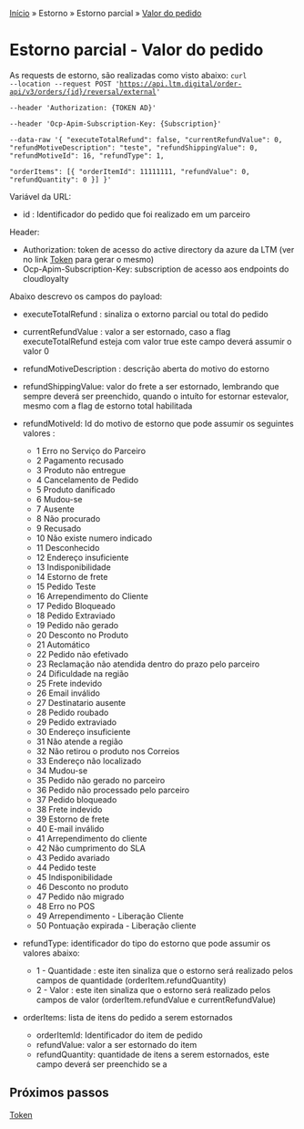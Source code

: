 [Início](/readme.md) &raquo; Estorno &raquo; Estorno parcial &raquo; [Valor do pedido](/purchase/order-value.md)
# Estorno parcial - Valor do pedido
As requests de estorno, são realizadas como visto abaixo:
<code>curl --location --request POST 'https://api.ltm.digital/order-api/v3/orders/{id}/reversal/external' \
--header 'Authorization: {TOKEN AD}' \
--header 'Ocp-Apim-Subscription-Key: {Subscription}' \
--data-raw '{
  "executeTotalRefund": false,
  "currentRefundValue": 0,
  "refundMotiveDescription": "teste",
  "refundShippingValue": 0,
  "refundMotiveId": 16,
  "refundType": 1,	
  "orderItems": [{
      "orderItemId": 11111111,
      "refundValue": 0,
      "refundQuantity": 0
    }]
}'</code>

Variável da URL:
- id : Identificador do pedido que foi realizado em um parceiro

Header:
- Authorization: token de acesso do active directory da azure da LTM (ver no link [Token](/reversal/token.md) para gerar o mesmo)
- Ocp-Apim-Subscription-Key: subscription de acesso aos endpoints do cloudloyalty

Abaixo descrevo os campos do payload:
- executeTotalRefund : sinaliza o extorno parcial ou total do pedido

- currentRefundValue : valor a ser estornado, caso a flag executeTotalRefund esteja com valor true este campo deverá assumir o valor 0

- refundMotiveDescription : descrição aberta do motivo do estorno

- refundShippingValue: valor do frete a ser estornado, lembrando que sempre deverá ser preenchido, quando o intuíto for estornar estevalor, mesmo com a flag de estorno total habilitada

- refundMotiveId: Id do motivo de estorno que pode assumir os seguintes valores :
    - 1	Erro no Serviço do Parceiro
    - 2	Pagamento recusado
    - 3	Produto não entregue
    - 4	Cancelamento de Pedido
    - 5	Produto danificado
    - 6	Mudou-se
    - 7	Ausente
    - 8	Não procurado
    - 9	Recusado
    - 10	Não existe numero indicado
    - 11	Desconhecido
    - 12	Endereço insuficiente
    - 13	Indisponibilidade
    - 14	Estorno de frete
    - 15	Pedido Teste
    - 16	Arrependimento do Cliente
    - 17	Pedido Bloqueado
    - 18	Pedido Extraviado
    - 19	Pedido não gerado
    - 20	Desconto no Produto
    - 21	Automático
    - 22	Pedido não efetivado
    - 23	Reclamação não atendida dentro do prazo pelo parceiro
    - 24	Dificuldade na região
    - 25	Frete indevido
    - 26	Email inválido
    - 27	Destinatario ausente 
    - 28	Pedido roubado
    - 29	Pedido extraviado
    - 30	Endereço insuficiente 
    - 31	Não atende a região
    - 32	Não retirou o produto nos Correios
    - 33	Endereço não localizado
    - 34	Mudou-se
    - 35	Pedido não gerado no parceiro
    - 36	Pedido não processado pelo parceiro
    - 37	Pedido bloqueado
    - 38	Frete indevido
    - 39	Estorno de frete 
    - 40	E-mail inválido
    - 41	Arrependimento do cliente
    - 42	Não cumprimento do SLA
    - 43	Pedido avariado
    - 44	Pedido teste
    - 45	Indisponibilidade
    - 46	Desconto no produto
    - 47	Pedido não migrado
    - 48	Erro no POS
    - 49	Arrependimento - Liberação Cliente
    - 50	Pontuação expirada - Liberação cliente
- refundType: identificador do tipo do estorno que pode assumir os valores abaixo:
    - 1 - Quantidade : este iten sinaliza que o estorno será realizado pelos campos de quantidade (orderItem.refundQuantity)
	- 2 - Valor : este iten sinaliza que o estorno será realizado pelos campos de valor (orderItem.refundValue e currentRefundValue)
- orderItems: lista de itens do pedido a serem estornados
    - orderItemId: Identificador do item de pedido
    - refundValue: valor a ser estornado do item
    - refundQuantity: quantidade de itens a serem estornados, este campo deverá ser preenchido se a

  
## Próximos passos

[Token](/reversal/token.md)